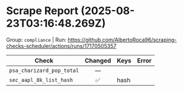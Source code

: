 # Scrape Report (2025-08-23T03:16:48.269Z)

Group: `compliance`  |  Run: https://github.com/AlbertoRoca96/scraping-checks-scheduler/actions/runs/17170505357

| Check | Changed | Keys | Error |
|---|:---:|:--|:--|
| `psa_charizard_pop_total` | — |  |  |
| `sec_aapl_8k_list_hash` | ✅ | hash |  |
